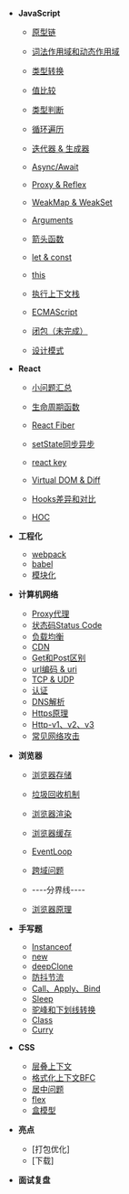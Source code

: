 - **JavaScript**
  - [原型链](base/javascript/prototypeChain.md)
  - [词法作用域和动态作用域](base/javascript/scope.md)
  - [类型转换](base/javascript/typeConversion.md)
  - [值比较](base/javascript/compare.md)
  - [类型判断](base/javascript/typeJudge.md)
  - [循环遍历](base/javascript/loop.md)
  - [迭代器 & 生成器](base/javascript/iterate.md)
  - [Async/Await](base/javascript/async-await.md)
  - [Proxy & Reflex](base/javascript/proxy-reflex.md)
  - [WeakMap & WeakSet](base/javascript/weakset-weakmap.md)
  - [Arguments](base/javascript/arguments.md)
  - [箭头函数](base/javascript/arrowfunc.md)
  - [let & const](base/javascript/let-const.md)
  - [this](base/javascript/this.md)
  - [执行上下文栈](base/javascript/ecStack.md)
  - [ECMAScript](base/javascript/es.md)

  - [闭包（未完成）](base/javascript/closure.md)
  - [设计模式](base/javascript/closure.md)

- **React**
  - [小问题汇总](base/react/qa.md)

  - [生命周期函数](base/react/lifecycles.md)
  - [React Fiber](base/react/fiber.md)
  - [setState同步异步](base/react/state.md)
  - [react key](base/react/key.md)
  - [Virtual DOM & Diff](base/react/virtualDom.md)
  - [Hooks差异和对比](base/)
  - [HOC](base/react/hoc.md)
- **工程化**
  - [webpack](base/project/webpack.md)
  - [babel](base/project/babel.md)
  - [模块化](base/project/module.md)
- **计算机网络**
  - [Proxy代理](base/network/proxy.md)
  - [状态码Status Code](base/network/code.md)
  - [负载均衡](base/network/loadBalance.md)
  - [CDN](base/network/cdn.md)
  - [Get和Post区别](base/network/request.md)
  - [url编码 & uri](base/network/url.md)
  - [TCP & UDP](base/network/tcp.md)
  - [认证](base/network/auth.md)
  - [DNS解析](base/network/dns.md)
  - [Https原理](base/network/https.md)
  - [Http-v1、v2、v3](base/network/http.md)
  - [常见网络攻击](base/network/attacks.md)
- **浏览器**
  - [浏览器存储](base/browser/storage.md)
  - [垃圾回收机制](base/browser/gc.md)
  - [浏览器渲染](base/browser/render.md)
  - [浏览器缓存](base/browser/cache.md)
  - [EventLoop](base/browser/eventloop.md)
  - [跨域问题](base/browser/cors.md)

  - ----分界线----
  - [浏览器原理](base/browser/other.md)
- **手写题**
  - [Instanceof](base/codeWriting/instanceof.md)
  - [new](base/codeWriting/new.md)
  - [deepClone](base/codeWriting/deepClone.md)
  - [防抖节流](base/codeWriting/debounce-throttle.md)
  - [Call、Apply、Bind](base/codeWriting/call-apply-bind.md)
  - [Sleep](base/codeWriting/sleep.md)
  - [驼峰和下划线转换](base/codeWriting/hump.md)
  - [Class](base/codeWriting/class.md)
  - [Curry](base/codeWriting/curry.md)
- **CSS**
  - [层叠上下文](base)
  - [格式化上下文BFC](base/guide.md)
  - [居中问题](base/guide.md)
  - [flex](base/guide.md)
  - [盒模型](base/guide.md)
- **亮点**
  - [打包优化]
  - [下载]
- **面试复盘**

